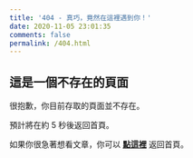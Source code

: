 ```yaml
---
title: '404 - 真巧，竟然在這裡遇到你！'
date: 2020-11-05 23:01:35
comments: false
permalink: /404.html
---
```


<!-- markdownlint-disable MD039 MD033 -->

## 這是一個不存在的頁面

很抱歉，你目前存取的頁面並不存在。

預計將在約 <span id="timeout">5</span> 秒後返回首頁。

如果你很急著想看文章，你可以 **[點這裡](https://cinglin570.github.io/)** 返回首頁。

<script>
let countTime = 5;

function count() {
  
  document.getElementById('timeout').textContent = countTime;
  countTime -= 1;
  if(countTime === 0){
    location.href = 'https://hsiangfeng.github.io/'; // 記得改成自己網址 Url
  }
  setTimeout(() => {
    count();
  }, 1000);
}

count();
</script>
